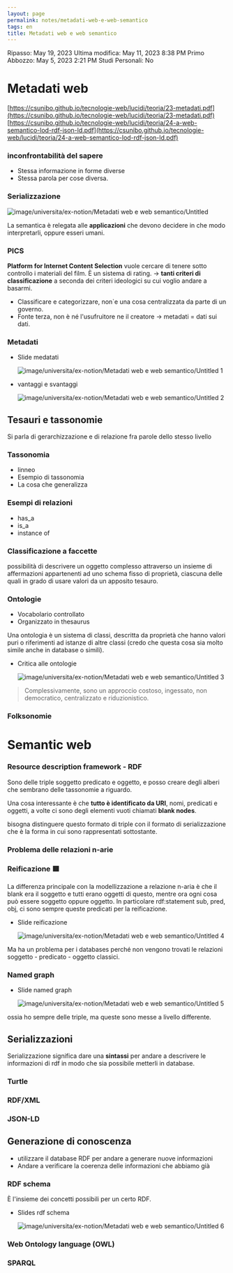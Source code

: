 ```yaml
---
layout: page
permalink: notes/metadati-web-e-web-semantico
tags: en
title: Metadati web e web semantico
---
```


Ripasso: May 19, 2023
Ultima modifica: May 11, 2023 8:38 PM
Primo Abbozzo: May 5, 2023 2:21 PM
Studi Personali: No


# Metadati web
[https://csunibo.github.io/tecnologie-web/lucidi/teoria/23-metadati.pdf](https://csunibo.github.io/tecnologie-web/lucidi/teoria/23-metadati.pdf)
[https://csunibo.github.io/tecnologie-web/lucidi/teoria/24-a-web-semantico-lod-rdf-json-ld.pdf](https://csunibo.github.io/tecnologie-web/lucidi/teoria/24-a-web-semantico-lod-rdf-json-ld.pdf)

### inconfrontabilità del sapere

- Stessa informazione in forme diverse
- Stessa parola per cose diversa.

### Serializzazione

<img src="/images/notes/image/universita/ex-notion/Metadati web e web semantico/Untitled.png" alt="image/universita/ex-notion/Metadati web e web semantico/Untitled">

La semantica è relegata alle **applicazioni** che devono decidere in che modo interpretarli, oppure esseri umani.

### PICS

**Platform for Internet Content Selection** vuole cercare di tenere sotto controllo i materiali del film. È un sistema di rating. → **tanti criteri di classificazione** a seconda dei criteri ideologici su cui voglio andare a basarmi.

- Classificare e categorizzare, non`e una cosa centralizzata da parte di un governo.
- Fonte terza, non è né l'usufruitore ne il creatore → metadati = dati sui dati.

### Metadati

- Slide medatati

    <img src="/images/notes/image/universita/ex-notion/Metadati web e web semantico/Untitled 1.png" alt="image/universita/ex-notion/Metadati web e web semantico/Untitled 1">

- vantaggi e svantaggi

    <img src="/images/notes/image/universita/ex-notion/Metadati web e web semantico/Untitled 2.png" alt="image/universita/ex-notion/Metadati web e web semantico/Untitled 2">


## Tesauri e tassonomie

Si parla di gerarchizzazione e di relazione fra parole dello stesso livello

### Tassonomia

- linneo
- Esempio di tassonomia
- La cosa che generalizza

### Esempi di relazioni

- has_a
- is_a
- instance of

### Classificazione a faccette

possibilità di descrivere un oggetto complesso attraverso un insieme di
affermazioni appartenenti ad uno schema fisso di proprietà, ciascuna
delle quali in grado di usare valori da un apposito tesauro.

### Ontologie

- Vocabolario controllato
- Organizzato in thesaurus

Una ontologia è un sistema di classi, descritta da proprietà che hanno valori puri o riferimenti ad istanze di altre classi (credo che questa cosa sia molto simile anche in database o simili).

- Critica alle ontologie

    <img src="/images/notes/image/universita/ex-notion/Metadati web e web semantico/Untitled 3.png" alt="image/universita/ex-notion/Metadati web e web semantico/Untitled 3">


> Complessivamente, sono un approccio costoso, ingessato, non democratico,
centralizzato e riduzionistico.
>

### Folksonomie

# Semantic web

### Resource description framework - RDF

Sono delle triple soggetto predicato e oggetto, e posso creare degli alberi che sembrano delle tassonomie a riguardo.

Una cosa interessante è che **tutto è identificato da URI**, nomi, predicati e oggetti, a volte ci sono degli elementi vuoti chiamati **blank nodes**.

bisogna distinguere questo formato di triple con il formato di serializzazione che è la forma in cui sono rappresentati sottostante.

### Problema delle relazioni n-arie

### Reificazione 🟥

La differenza principale con la modellizzazione a relazione n-aria è che il blank era il soggetto e tutti erano oggetti di questo, mentre ora ogni cosa può essere soggetto oppure oggetto. In particolare rdf:statement  sub, pred, obj,  ci sono sempre queste predicati per la reificazione.

- Slide reificazione

    <img src="/images/notes/image/universita/ex-notion/Metadati web e web semantico/Untitled 4.png" alt="image/universita/ex-notion/Metadati web e web semantico/Untitled 4">


Ma ha un problema per i databases perché non vengono trovati le relazioni soggetto - predicato - oggetto classici.

### Named graph

- Slide named graph

    <img src="/images/notes/image/universita/ex-notion/Metadati web e web semantico/Untitled 5.png" alt="image/universita/ex-notion/Metadati web e web semantico/Untitled 5">


ossia ho sempre delle triple, ma queste sono messe a livello differente.

## Serializzazioni

Serializzazione significa dare una **sintassi** per andare a descrivere le informazioni di rdf in modo che sia possibile metterli in database.

### Turtle

### RDF/XML

### JSON-LD

## Generazione di conoscenza

- utilizzare il database RDF per andare a generare nuove informazioni
- Andare a verificare la coerenza delle informazioni che abbiamo già

### RDF schema

È l'insieme dei concetti possibili per un certo RDF.

- Slides rdf schema

    <img src="/images/notes/image/universita/ex-notion/Metadati web e web semantico/Untitled 6.png" alt="image/universita/ex-notion/Metadati web e web semantico/Untitled 6">


### Web Ontology language (OWL)

### SPARQL